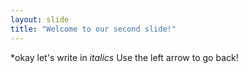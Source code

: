 ```yaml
---
layout: slide
title: "Welcome to our second slide!"
---
```

*okay
let's write in *italics*
Use the left arrow to go back!
